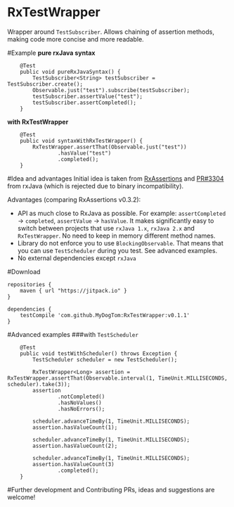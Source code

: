 # RxTestWrapper
Wrapper around `TestSubscriber`. Allows chaining of assertion methods, making code more concise and more readable.

#Example
**pure rxJava syntax**
```
    @Test
    public void pureRxJavaSyntax() {
        TestSubscriber<String> testSubscriber = TestSubscriber.create();
        Observable.just("test").subscribe(testSubscriber);
        testSubscriber.assertValue("test");
        testSubscriber.assertCompleted();
    }
```
**with RxTestWrapper**
```
    @Test
    public void syntaxWithRxTestWrapper() {
        RxTestWrapper.assertThat(Observable.just("test"))
                .hasValue("test")
                .completed();
    }
```

#Idea and advantages
Initial idea is taken from [RxAssertions](https://github.com/ubiratansoares/rxassertions) and [PR#3304](https://github.com/ReactiveX/RxJava/pull/3304)  from rxJava (which is rejected due to binary incompatibility).

Advantages (comparing RxAssertions v0.3.2):
* API as much close to RxJava as possible. For example: `assertCompleted` -> `completed`, `assertValue` -> `hasValue`. It makes significantly easy to switch between projects that use `rxJava 1.x`, `rxJava 2.x` and `RxTestWrapper`. No need to keep in memory different method names.
* Library do not enforce you to use `BlockingObservable`. That means that you can use `TestScheduler` during you test. See advanced examples.
* No external dependencies except `rxJava`

#Download
```
repositories {
    maven { url "https://jitpack.io" }
}

dependencies {
    testCompile 'com.github.MyDogTom:RxTestWrapper:v0.1.1'
}
```

#Advanced examples
###with `TestScheduler`
```
    @Test
    public void testWithScheduler() throws Exception {
        TestScheduler scheduler = new TestScheduler();

        RxTestWrapper<Long> assertion = RxTestWrapper.assertThat(Observable.interval(1, TimeUnit.MILLISECONDS, scheduler).take(3));
        assertion
                .notCompleted()
                .hasNoValues()
                .hasNoErrors();

        scheduler.advanceTimeBy(1, TimeUnit.MILLISECONDS);
        assertion.hasValueCount(1);

        scheduler.advanceTimeBy(1, TimeUnit.MILLISECONDS);
        assertion.hasValueCount(2);

        scheduler.advanceTimeBy(1, TimeUnit.MILLISECONDS);
        assertion.hasValueCount(3)
                .completed();
    }
```
#Further development and Contributing
PRs, ideas and suggestions are welcome!
